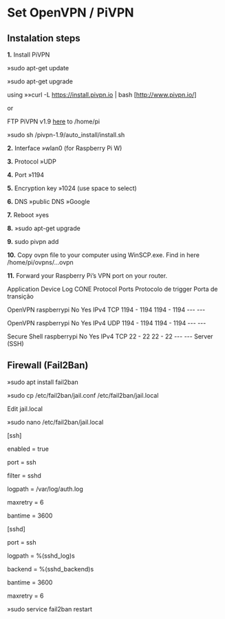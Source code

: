 # Set OpenVPN / PiVPN

## Instalation steps

**1.** Install PiVPN 

»sudo apt-get update

»sudo apt-get upgrade

using  »»curl -L https://install.pivpn.io | bash [http://www.pivpn.io/]

or

FTP PiVPN v1.9 [here](https://github.com/pivpn/pivpn/releases/tag/v1.9) to /home/pi

»sudo sh /pivpn-1.9/auto_install/install.sh

**2.** Interface »wlan0 (for Raspberry Pi W)

**3.** Protocol »UDP

**4.** Port »1194

**5.** Encryption key »1024 (use space to select)

**6.** DNS »public DNS      »Google

**7.** Reboot »yes

**8.** »sudo apt-get upgrade

**9.** sudo pivpn add

**10.** Copy ovpn file to your computer using WinSCP.exe. Find in here /home/pi/ovpns/...ovpn

**11.** Forward your Raspberry Pi’s VPN port on your router.

Application   Device	    Log	CONE	Protocol	  Ports	                  Protocolo de trigger	Porta de transição	

OpenVPN	      raspberrypi	No	Yes	  IPv4	TCP	  1194 - 1194	1194 - 1194	---	                  ---		


OpenVPN	      raspberrypi	No	Yes	  IPv4	UDP	  1194 - 1194	1194 - 1194	---	                  ---		


Secure Shell  raspberrypi	No	Yes	  IPv4	TCP	  22 - 22	22 - 22	        ---	                  ---
Server (SSH)	



## Firewall (Fail2Ban)

»sudo apt install fail2ban

»sudo cp /etc/fail2ban/jail.conf /etc/fail2ban/jail.local

Edit jail.local

»sudo nano /etc/fail2ban/jail.local

[ssh]

enabled  = true

port     = ssh

filter   = sshd

logpath  = /var/log/auth.log

maxretry = 6

bantime  = 3600

[sshd]

port    = ssh

logpath = %(sshd_log)s

backend = %(sshd_backend)s

bantime  = 3600

maxretry = 6

»sudo service fail2ban restart

